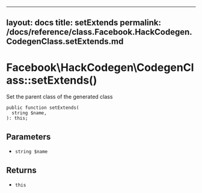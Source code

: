 
***

layout: docs
title: setExtends
permalink: /docs/reference/class.Facebook.HackCodegen.CodegenClass.setExtends.md
---







# Facebook\\HackCodegen\\CodegenClass::setExtends()




Set the parent class of the generated class




``` Hack
public function setExtends(
  string $name,
): this;
```




## Parameters




- ` string $name `




## Returns




+ ` this `